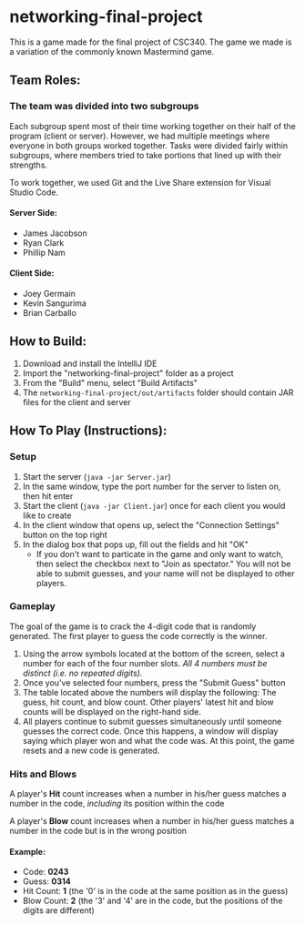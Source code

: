 # networking-final-project

This is a game made for the final project of CSC340. The game we made is a variation of the commonly known Mastermind game.

## Team Roles:
### The team was divided into two subgroups
Each subgroup spent most of their time working together on their half of the program (client or server). However, we had multiple meetings where everyone in both groups worked together. Tasks were divided fairly within subgroups, where members tried to take portions that lined up with their strengths. 

To work together, we used Git and the Live Share extension for Visual Studio Code.

#### Server Side: 
* James Jacobson
* Ryan Clark
* Phillip Nam
#### Client Side:
* Joey Germain
* Kevin Sangurima
* Brian Carballo

## How to Build:
1. Download and install the IntelliJ IDE
2. Import the "networking-final-project" folder as a project
3. From the "Build" menu, select "Build Artifacts"
4. The `networking-final-project/out/artifacts` folder should contain JAR files for the client and server

## How To Play (Instructions):
### Setup
1. Start the server (`java -jar Server.jar`)
2. In the same window, type the port number for the server to listen on, then hit enter
3. Start the client (`java -jar Client.jar`) once for each client you would like to create
4. In the client window that opens up, select the "Connection Settings" button on the top right
5. In the dialog box that pops up, fill out the fields and hit "OK"
    * If you don't want to particate in the game and only want to watch, then select the checkbox next to "Join as spectator." You will not be able to submit guesses, and your name will not be displayed to other players.
### Gameplay
The goal of the game is to crack the 4-digit code that is randomly generated. The first player to guess the code correctly is the winner.
1. Using the arrow symbols located at the bottom of the screen, select a number for each of the four number slots. *All 4 numbers must be   distinct (i.e. no repeated digits).*
2. Once you've selected four numbers, press the "Submit Guess" button
3. The table located above the numbers will display the following: The guess, hit count, and blow count. Other players' latest hit and blow counts will be displayed on the right-hand side.
4. All players continue to submit guesses simultaneously until someone guesses the correct code. Once this happens, a window will display saying which player won and what the code was. At this point, the game resets and a new code is generated.
### Hits and Blows
A player's **Hit** count increases when a number in his/her guess matches a number in the code, *including* its position within the code

A player's **Blow** count increases when a number in his/her guess matches a number in the code but is in the wrong position

#### Example:
- Code: **0243**
- Guess: **0314**
- Hit Count: **1** (the '0' is in the code at the same position as in the guess)
- Blow Count: **2** (the '3' and '4' are in the code, but the positions of the digits are different)